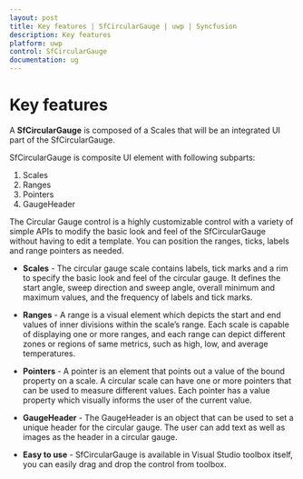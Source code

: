 ```yaml
---
layout: post
title: Key features | SfCircularGauge | uwp | Syncfusion
description: Key features
platform: uwp
control: SfCircularGauge
documentation: ug
---
```

# Key features

A **SfCircularGauge** is composed of a Scales that will be an integrated UI part of the SfCircularGauge.

SfCircularGauge is composite UI element with following subparts:

1. Scales
2. Ranges
3. Pointers
4. GaugeHeader

The Circular Gauge control is a highly customizable control with a variety of simple APIs to modify the basic look and feel of the SfCircularGauge without having to edit a template. You can position the ranges, ticks, labels and range pointers as needed. 

* **Scales** - The circular gauge scale contains labels, tick marks and a rim to specify the basic look and feel of the circular gauge. It defines the start angle, sweep direction and sweep angle, overall minimum and maximum values, and the frequency of labels and tick marks.

* **Ranges** - A range is a visual element which depicts the start and end values of inner divisions within the scale’s range. Each scale is capable of displaying one or more ranges, and each range can depict different zones or regions of same metrics, such as high, low, and average temperatures. 

* **Pointers** - A pointer is an element that points out a value of the bound property on a scale. A circular scale can have one or more pointers that can be used to measure different values. Each pointer has a value property which visually informs the user of the current value. 

* **GaugeHeader** - The GaugeHeader is an object that can be used to set a unique header for the circular gauge. The user can add text as well as images as the header in a circular gauge.
* **Easy to use** - SfCircularGauge is available in Visual Studio toolbox itself, you can easily drag and drop the control from toolbox.

